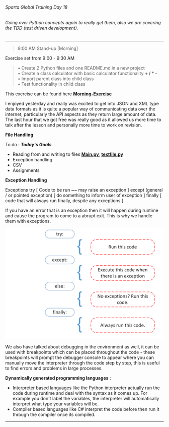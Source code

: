 ###### Sparta Global Training Day 18
###### Going over Python concepts again to really get them, also we are covering the TDD (test driven development).

___

> 9:00 AM Stand-up [Morning]

Exercise set from 9:00 - 9:30 AM

> • Create 2 Python files and one README.md in a new project <br>
> • Create a class calculator with basic calculator functionality **+ / * -** <br>
> • Import parent class into child class <br>
> • Test functionality in child class <br>

This exercise can be found here [**Morning-Exercise**](https://github.com/JohnByrneJames/oop_calculator)

I enjoyed yesterday and really was excited to get into JSON and XML type data formats as it is quite a popular way
of communicating data over the internet, particularly the API aspects as they return large amount of data. The last hour that we
got free was really good as it allowed us more time to talk after the lesson and personally more time to work on revision.

**File Handling**

To do : **_Today's Goals_**
* Reading from and writing to files [**Main.py**](../../Python-Files/File-Handling/main.py), [**textfile.py**](../../Python-Files/File-Handling/textfile.py)
* Exception handling 
* CSV
* Assignments

**Exception Handling**

Exceptions try [ Code to be run ~~ may raise an exception ] except (general / or pointed exception) [ do something to inform user of exception ]
finally [ code that will always run finally, despite any exceptions ]

If you have an error that is an exception then it will happen during runtime and cause the program to come to a
abrupt exit. This is why we handle them with exceptions.

![alt text](../../Images/Python_Exception_Handling.PNG)

We also have talked about debugging in the environment as well, it can be used with breakpoints which can be placed
throughout the code - these breakpoints will prompt the debugger console to appear where you can manually move the interpreter
through the code step by step, this is useful to find errors and problems in large processes.

**Dynamically generated programming languages** :
* Interpreter based languages like the Python interpreter actually run the code during runtime and deal with the
syntax as it comes up. For example you don't label the variables, the interpreter will automatically interpret what type
your variables will be.
* Compiler based languages like C# interpret the code before then run it through the compiler once its compiled.

___ 

